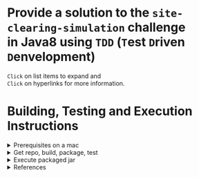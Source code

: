 # Provide a solution to the `site-clearing-simulation` challenge<br/> in Java8 using `TDD` (`T`est `D`riven `D`envelopment)

`Click` on list items to expand and<br/>
`Click` on hyperlinks for more information.

# Building, Testing and Execution Instructions

<details><summary>Prerequisites on a mac</summary>

- Java 8 sdk
- Maven 3

```bash
$ java -version
java version "1.8.0_251"
Java(TM) SE Runtime Environment (build 1.8.0_251-b08)
Java HotSpot(TM) 64-Bit Server VM (build 25.251-b08, mixed mode)

$ export JAVA_HOME=`/usr/libexec/java_home -v "1.8*"`

$ mvn -v
Apache Maven 3.6.3 (cecedd343002696d0abb50b32b541b8a6ba2883f)
Maven home: /usr/local/Cellar/maven/3.6.3_1/libexec
Java version: 1.8.0_261, vendor: Oracle Corporation, runtime: /Library/Java/JavaVirtualMachines/jdk1.8.0_261.jdk/Contents/Home/jre
Default locale: en_AU, platform encoding: UTF-8
OS name: "mac os x", version: "10.15.4", arch: "x86_64", family: "mac"
```

- References
  - [Download latest java 8 sdk (jdk-8u261-macosx-x64.dmg)](https://www.oracle.com/au/java/technologies/javase/javase-jdk8-downloads.html)
  - [Installing Apache Maven](https://maven.apache.org/install.html)

</details>

<details><summary>Get repo, build, package, test</summary>

- Clone repository
- Maven package to build, package and test

```bash
$ git clone https://github.com/shawfire/site-clearing-simulation.git

$ cd site-clearing-simulation/scs-java8

$ mvn clean package
[INFO] Scanning for projects...
[INFO]
[INFO] ---------------------< net.shawfire.scs:scs-java8 >---------------------
[INFO] Building scs-java8 1.0
[INFO] --------------------------------[ jar ]---------------------------------
[INFO]
[INFO] --- maven-clean-plugin:2.5:clean (default-clean) @ scs-java8 ---
[INFO] Deleting /Users/johnshaw/dev/site-clearing-simulation/scs-java8/target
[INFO]
[INFO] --- maven-resources-plugin:2.6:resources (default-resources) @ scs-java8 ---
[INFO] Using 'UTF-8' encoding to copy filtered resources.
[INFO] Copying 1 resource
[INFO]
[INFO] --- maven-compiler-plugin:3.1:compile (default-compile) @ scs-java8 ---
[INFO] Changes detected - recompiling the module!
[INFO] Compiling 17 source files to /Users/johnshaw/dev/site-clearing-simulation/scs-java8/target/classes
[INFO]
[INFO] --- maven-resources-plugin:2.6:testResources (default-testResources) @ scs-java8 ---
[INFO] Using 'UTF-8' encoding to copy filtered resources.
[INFO] Copying 4 resources
[INFO]
[INFO] --- maven-compiler-plugin:3.1:testCompile (default-testCompile) @ scs-java8 ---
[INFO] Changes detected - recompiling the module!
[INFO] Compiling 9 source files to /Users/johnshaw/dev/site-clearing-simulation/scs-java8/target/test-classes
[INFO]
[INFO] --- maven-surefire-plugin:2.12.4:test (default-test) @ scs-java8 ---
[INFO] Surefire report directory: /Users/johnshaw/dev/site-clearing-simulation/scs-java8/target/surefire-reports

-------------------------------------------------------
 T E S T S
-------------------------------------------------------
Running net.shawfire.scs.AppTest
Tests run: 4, Failures: 0, Errors: 0, Skipped: 0, Time elapsed: 0.241 sec
Running net.shawfire.scs.CostsTest
Tests run: 3, Failures: 0, Errors: 0, Skipped: 0, Time elapsed: 0 sec
Running net.shawfire.scs.CommandPojoTest
Tests run: 1, Failures: 0, Errors: 0, Skipped: 0, Time elapsed: 0 sec
Running net.shawfire.scs.SiteMapTest
Tests run: 1, Failures: 0, Errors: 0, Skipped: 0, Time elapsed: 0.001 sec
Running net.shawfire.scs.CommandTest
Tests run: 4, Failures: 0, Errors: 0, Skipped: 0, Time elapsed: 0.004 sec
Running net.shawfire.scs.BulldozerTest
Tests run: 6, Failures: 0, Errors: 0, Skipped: 0, Time elapsed: 0.004 sec
Running net.shawfire.scs.DirectionTest
Tests run: 2, Failures: 0, Errors: 0, Skipped: 0, Time elapsed: 0 sec

Results :

Tests run: 21, Failures: 0, Errors: 0, Skipped: 0

[INFO]
[INFO] --- maven-jar-plugin:2.4:jar (default-jar) @ scs-java8 ---
[INFO] Building jar: /Users/johnshaw/dev/site-clearing-simulation/scs-java8/target/scs-java8-1.0.jar
[INFO]
[INFO] --- maven-shade-plugin:3.2.0:shade (default) @ scs-java8 ---
[INFO] Replacing original artifact with shaded artifact.
[INFO] Replacing /Users/johnshaw/dev/site-clearing-simulation/scs-java8/target/scs-java8-1.0.jar with /Users/johnshaw/dev/site-clearing-simulation/scs-java8/target/scs-java8-1.0-shaded.jar
[INFO] ------------------------------------------------------------------------
[INFO] BUILD SUCCESS
[INFO] ------------------------------------------------------------------------
[INFO] Total time:  3.212 s
[INFO] Finished at: 2020-08-03T18:08:15+10:00
[INFO] ------------------------------------------------------------------------
$
```

</details>

<details><summary>Execute packaged jar</summary>

- Execute the package jar file

```bash
$ java -jar target/scs-java8-1.0.jar /test-site-map.txt

Welcome to the site clearing simulator.

This is a map of the site (read from file: /test-site-map.txt):

o o t o o o o o o o
o o o o o o o T o o
r r r o o o o T o o
r r r r o o o o o o
r r r r r t o o o o

The bulldozer is currently located at the Northern edge of the site, immediately to the West of the site, and facing East.

(l)eft, (r)ight, (a)dvance <n>, (q)uit: a 4
(l)eft, (r)ight, (a)dvance <n>, (q)uit: r
(l)eft, (r)ight, (a)dvance <n>, (q)uit: Advance 4
(l)eft, (r)ight, (a)dvance <n>, (q)uit: Left
(l)eft, (r)ight, (a)dvance <n>, (q)uit: advance 2
(l)eft, (r)ight, (a)dvance <n>, (q)uit: a 4
(l)eft, (r)ight, (a)dvance <n>, (q)uit: l
(l)eft, (r)ight, (a)dvance <n>, (q)uit: q

The simulation has ended at your request. These are the commands you issued:

advance 4, turn right, advance 4, turn left, advance 2, advance 4, turn left, quit

The costs for this land clearing operation were:

Item                           Quantity      Cost
communication overhead                7         7
fuel usage                           19        19
uncleared squares                    34       102
destruction of protected tree         0         0
paint damage to bulldozer             1         2
----
Total                                         130

Thankyou for using the Aconex site clearing simulator.

$

```

</details>

<details><summary>References</summary>

- [junit4 docs](https://junit.org/junit4/)
- [Mockito docs](https://site.mockito.org)
- [javadoc comments](https://www.oracle.com/technical-resources/articles/java/javadoc-tool.html)
</details>

